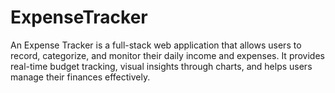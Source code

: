# ExpenseTracker
An Expense Tracker is a full-stack web application that allows users to record, categorize, and monitor their daily income and expenses. It provides real-time budget tracking, visual insights through charts, and helps users manage their finances effectively.

